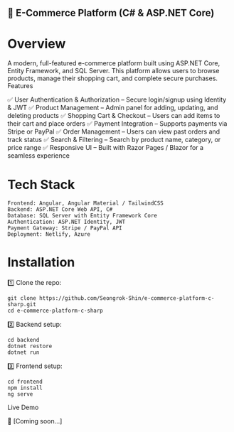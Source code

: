 ## 🛒 E-Commerce Platform (C# & ASP.NET Core)
# Overview

A modern, full-featured e-commerce platform built using ASP.NET Core, Entity Framework, and SQL Server. This platform allows users to browse products, manage their shopping cart, and complete secure purchases.
Features

✅ User Authentication & Authorization – Secure login/signup using Identity & JWT
✅ Product Management – Admin panel for adding, updating, and deleting products
✅ Shopping Cart & Checkout – Users can add items to their cart and place orders
✅ Payment Integration – Supports payments via Stripe or PayPal
✅ Order Management – Users can view past orders and track status
✅ Search & Filtering – Search by product name, category, or price range
✅ Responsive UI – Built with Razor Pages / Blazor for a seamless experience

# Tech Stack

    Frontend: Angular, Angular Material / TailwindCSS
    Backend: ASP.NET Core Web API, C#
    Database: SQL Server with Entity Framework Core
    Authentication: ASP.NET Identity, JWT
    Payment Gateway: Stripe / PayPal API
    Deployment: Netlify, Azure

# Installation

1️⃣ Clone the repo:
```
git clone https://github.com/Seongrok-Shin/e-commerce-platform-c-sharp.git
cd e-commerce-platform-c-sharp
```

2️⃣ Backend setup:
```
cd backend
dotnet restore
dotnet run
```

3️⃣ Frontend setup:
```
cd frontend
npm install
ng serve
```

Live Demo

🔗 [Coming soon...]
